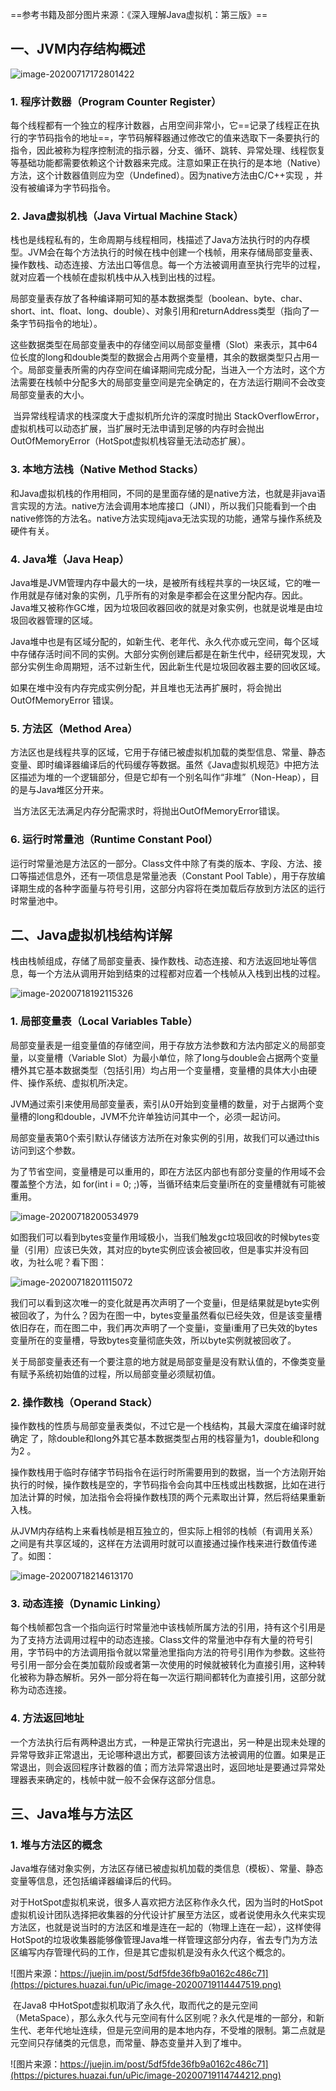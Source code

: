 ==参考书籍及部分图片来源：《深入理解Java虚拟机：第三版》==

## 一、JVM内存结构概述

![image-20200717172801422](https://pictures.huazai.fun/uPic/image-20200717172801422.png)



### 1. 程序计数器（Program Counter Register）

​		每个线程都有一个独立的程序计数器，占用空间非常小，它==记录了线程正在执行的字节码指令的地址==，字节码解释器通过修改它的值来选取下一条要执行的指令，因此被称为程序控制流的指示器，分支、循环、跳转、异常处理、线程恢复等基础功能都需要依赖这个计数器来完成。注意如果正在执行的是本地（Native）方法，这个计数器值则应为空（Undefined）。因为native方法由C/C++实现 ，并没有被编译为字节码指令。



### 2. Java虚拟机栈（Java Virtual Machine Stack）

​		栈也是线程私有的，生命周期与线程相同，栈描述了Java方法执行时的内存模型。JVM会在每个方法执行的时候在栈中创建一个栈帧，用来存储局部变量表、操作数栈、动态连接、方法出口等信息。每一个方法被调用直至执行完毕的过程，就对应着一个栈帧在虚拟机栈中从入栈到出栈的过程。

​		局部变量表存放了各种编译期可知的基本数据类型（boolean、byte、char、short、int、float、long、double）、对象引用和returnAddress类型（指向了一条字节码指令的地址）。

​		这些数据类型在局部变量表中的存储空间以局部变量槽（Slot）来表示，其中64位长度的long和double类型的数据会占用两个变量槽，其余的数据类型只占用一个。局部变量表所需的内存空间在编译期间完成分配，当进入一个方法时，这个方法需要在栈帧中分配多大的局部变量空间是完全确定的，在方法运行期间不会改变局部变量表的大小。

​		当异常线程请求的栈深度大于虚拟机所允许的深度时抛出 StackOverflowError，虚拟机栈可以动态扩展，当扩展时无法申请到足够的内存时会抛出OutOfMemoryError（HotSpot虚拟机栈容量无法动态扩展）。



### 3. 本地方法栈（Native Method Stacks）

​		和Java虚拟机栈的作用相同，不同的是里面存储的是native方法，也就是非java语言实现的方法。native方法会调用本地库接口（JNI），所以我们只能看到一个由native修饰的方法名。native方法实现纯java无法实现的功能，通常与操作系统及硬件有关。



### 4. Java堆（Java Heap）

​		Java堆是JVM管理内存中最大的一块，是被所有线程共享的一块区域，它的唯一作用就是存储对象的实例，几乎所有的对象是李都会在这里分配内存。因此。Java堆又被称作GC堆，因为垃圾回收器回收的就是对象实例，也就是说堆是由垃圾回收器管理的区域。

​		Java堆中也是有区域分配的，如新生代、老年代、永久代亦或元空间，每个区域中存储存活时间不同的实例。大部分实例创建后都是在新生代中，经研究发现，大部分实例生命周期短，活不过新生代，因此新生代是垃圾回收器主要的回收区域。

​		如果在堆中没有内存完成实例分配，并且堆也无法再扩展时，将会抛出OutOfMemoryError 错误。



### 5. 方法区（Method Area）

​		方法区也是线程共享的区域，它用于存储已被虚拟机加载的类型信息、常量、静态变量、即时编译器编译后的代码缓存等数据。虽然《Java虚拟机规范》中把方法区描述为堆的一个逻辑部分，但是它却有一个别名叫作“非堆”（Non-Heap），目的是与Java堆区分开来。

​		当方法区无法满足内存分配需求时，将抛出OutOfMemoryError错误。



### 6. 运行时常量池（Runtime Constant Pool）

​		运行时常量池是方法区的一部分。Class文件中除了有类的版本、字段、方法、接口等描述信息外，还有一项信息是常量池表（Constant Pool Table），用于存放编译期生成的各种字面量与符号引用，这部分内容将在类加载后存放到方法区的运行时常量池中。



## 二、Java虚拟机栈结构详解

​		栈由栈帧组成，存储了局部变量表、操作数栈、动态连接、和方法返回地址等信息，每一个方法从调用开始到结束的过程都对应着一个栈帧从入栈到出栈的过程。

![image-20200718192115326](https://pictures.huazai.fun/uPic/image-20200718192115326.png)



### 1. 局部变量表（Local Variables Table）

​		局部变量表是一组变量值的存储空间，用于存放方法参数和方法内部定义的局部变量，以变量槽（Variable Slot）为最小单位，除了long与double会占据两个变量槽外其它基本数据类型（包括引用）均占用一个变量槽，变量槽的具体大小由硬件、操作系统、虚拟机所决定。

​		JVM通过索引来使用局部变量表，索引从0开始到变量槽的数量，对于占据两个变量槽的long和double，JVM不允许单独访问其中一个，必须一起访问。

​		局部变量表第0个索引默认存储该方法所在对象实例的引用，故我们可以通过this访问到这个参数。

​		为了节省空间，变量槽是可以重用的，即在方法区内部也有部分变量的作用域不会覆盖整个方法，如 for(int i = 0; ;)等，当循环结束后变量i所在的变量槽就有可能被重用。

![image-20200718200534979](https://pictures.huazai.fun/uPic/image-20200718200534979.png)

​		如图我们可以看到bytes变量作用域极小，当我们触发gc垃圾回收的时候bytes变量（引用）应该已失效，其对应的byte实例应该会被回收，但是事实并没有回收，为社么呢？看下图：

![image-20200718201115072](https://pictures.huazai.fun/uPic/image-20200718201115072.png)

​		我们可以看到这次唯一的变化就是再次声明了一个变量i，但是结果就是byte实例被回收了，为什么？因为在图一中，bytes变量虽然看似已经失效，但是该变量槽依旧存在，而在图二中，我们再次声明了一个变量i，变量i重用了已失效的bytes变量所在的变量槽，导致bytes变量彻底失效，所以byte实例就被回收了。

​		关于局部变量表还有一个要注意的地方就是局部变量是没有默认值的，不像类变量有赋予系统初始值的过程，所以局部变量必须赋初值。



### 2. 操作数栈（Operand Stack）

​		操作数栈的性质与局部变量表类似，不过它是一个栈结构，其最大深度在编译时就确定 了，除double和long外其它基本数据类型占用的栈容量为1，double和long为2 。

​		操作数栈用于临时存储字节码指令在运行时所需要用到的数据，当一个方法刚开始执行的时候，操作数栈是空的，字节码指令会向其中压栈或出栈数据，比如在进行加法计算的时候，加法指令会将操作数栈顶的两个元素取出计算，然后将结果重新入栈。

​		从JVM内存结构上来看栈帧是相互独立的，但实际上相邻的栈帧（有调用关系）之间是有共享区域的，这样在方法调用时就可以直接通过操作栈来进行数值传递了。如图：

![image-20200718214613170](https://pictures.huazai.fun/uPic/image-20200718214613170.png)



### 3. 动态连接（Dynamic Linking）

​		每个栈帧都包含一个指向运行时常量池中该栈帧所属方法的引用，持有这个引用是为了支持方法调用过程中的动态连接。Class文件的常量池中存有大量的符号引用，字节码中的方法调用指令就以常量池里指向方法的符号引用作为参数。这些符号引用一部分会在类加载阶段或者第一次使用的时候就被转化为直接引用，这种转化被称为静态解析。另外一部分将在每一次运行期间都转化为直接引用，这部分就称为动态连接。



### 4. 方法返回地址

​		一个方法执行后有两种退出方式，一种是正常执行完退出，另一种是出现未处理的异常导致非正常退出，无论哪种退出方式，都要回该方法被调用的位置。如果是正常退出，则会返回程序计数器的值；而方法异常退出时，返回地址是要通过异常处理器表来确定的，栈帧中就一般不会保存这部分信息。





## 三、Java堆与方法区

### 1. 堆与方法区的概念		

​		Java堆存储对象实例，方法区存储已被虚拟机加载的类信息（模板）、常量、静态变量等信息，还包括编译器编译后的代码。

​		对于HotSpot虚拟机来说，很多人喜欢把方法区称作永久代，因为当时的HotSpot虚拟机设计团队选择把收集器的分代设计扩展至方法区，或者说使用永久代来实现方法区，也就是说当时的方法区和堆是连在一起的（物理上连在一起），这样使得HotSpot的垃圾收集器能够像管理Java堆一样管理这部分内存，省去专门为方法区编写内存管理代码的工作，但是其它虚拟机是没有永久代这个概念的。

![图片来源：https://juejin.im/post/5df5fde36fb9a0162c486c71](https://pictures.huazai.fun/uPic/image-20200719114447519.png)

​		在Java8 中HotSpot虚拟机取消了永久代，取而代之的是元空间（MetaSpace），那么永久代与元空间有什么区别呢？永久代是堆的一部分，和新生代、老年代地址连续，但是元空间用的是本地内存，不受堆的限制。第二点就是元空间只存储类的元信息，而常量、静态变量并入到了堆中。

![图片来源：https://juejin.im/post/5df5fde36fb9a0162c486c71](https://pictures.huazai.fun/uPic/image-20200719114744212.png)

